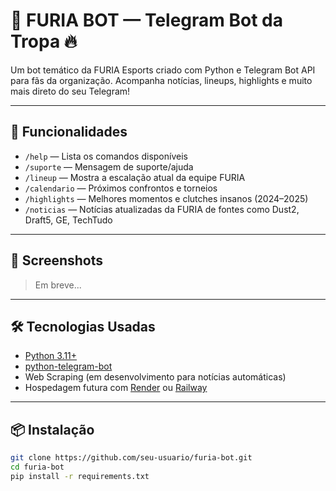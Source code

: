 # 🐾 FURIA BOT — Telegram Bot da Tropa 🔥

Um bot temático da FURIA Esports criado com Python e Telegram Bot API para fãs da organização. Acompanha notícias, lineups, highlights e muito mais direto do seu Telegram!

---

## 🚀 Funcionalidades

- `/help` — Lista os comandos disponíveis
- `/suporte` — Mensagem de suporte/ajuda
- `/lineup` — Mostra a escalação atual da equipe FURIA
- `/calendario` — Próximos confrontos e torneios
- `/highlights` — Melhores momentos e clutches insanos (2024–2025)
- `/noticias` — Notícias atualizadas da FURIA de fontes como Dust2, Draft5, GE, TechTudo

---

## 📸 Screenshots

> Em breve...

---

## 🛠️ Tecnologias Usadas

- [Python 3.11+](https://www.python.org/)
- [python-telegram-bot](https://github.com/python-telegram-bot/python-telegram-bot)
- Web Scraping (em desenvolvimento para notícias automáticas)
- Hospedagem futura com [Render](https://render.com/) ou [Railway](https://railway.app/)

---

## 📦 Instalação

```bash
git clone https://github.com/seu-usuario/furia-bot.git
cd furia-bot
pip install -r requirements.txt
